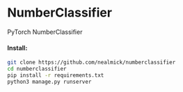 # NumberClassifier
PyTorch NumberClassifier


#### Install:
```bash
git clone https://github.com/nealmick/numberclassifier
cd numberclassifier
pip install -r requirements.txt
python3 manage.py runserver
```
